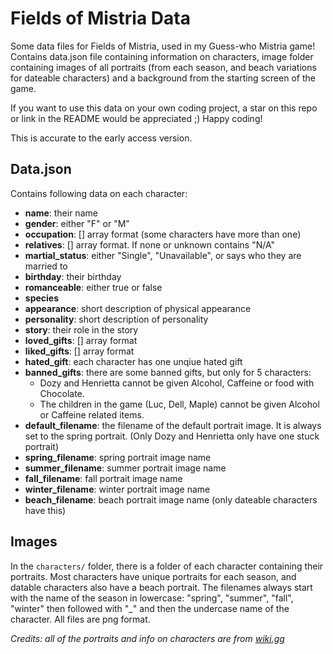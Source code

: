 # Fields of Mistria Data

Some data files for Fields of Mistria, used in my Guess-who Mistria game! 
Contains data.json file containing information on characters, image folder containing images of all portraits (from each season, and beach variations for dateable characters) and a background from the starting screen of the game.

If you want to use this data on your own coding project, a star on this repo or link in the README would be appreciated ;)
Happy coding!

This is accurate to the early access version.

## Data.json

Contains following data on each character:

- **name**: their name
- **gender**: either "F" or "M"
- **occupation**: [] array format (some characters have more than one)
- **relatives**: [] array format. If none or unknown contains "N/A"
- **martial_status**: either "Single", "Unavailable", or says who they are married to
- **birthday**: their birthday
- **romanceable**: either true or false
- **species**
- **appearance**: short description of physical appearance
- **personality**: short description of personality
- **story**: their role in the story
- **loved_gifts**: [] array format
- **liked_gifts**: [] array format
- **hated_gift**: each character has one unqiue hated gift
- **banned_gifts**: there are some banned gifts, but only for 5 characters:
  - Dozy and Henrietta cannot be given Alcohol, Caffeine or food with Chocolate.
  - The children in the game (Luc, Dell, Maple) cannot be given Alcohol or Caffeine related items.
- **default_filename**: the filename of the default portrait image. It is always set to the spring portrait. (Only Dozy and Henrietta only have one stuck portrait)
- **spring_filename**: spring portrait image name
- **summer_filename**: summer portrait image name
- **fall_filename**: fall portrait image name
- **winter_filename**: winter portrait image name
- **beach_filename**: beach portrait image name (only dateable characters have this)

## Images

In the `characters/` folder, there is a folder of each character containing their portraits. Most characters have unique portraits for each season, and datable characters also have a beach portrait. 
The filenames always start with the name of the season in lowercase: "spring", "summer", "fall", "winter" then followed with "_" and then the undercase name of the character. All files are png format.

*Credits: all of the portraits and info on characters are from [wiki.gg](https://fieldsofmistria.wiki.gg/)*

